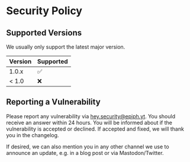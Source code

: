 # Security Policy

## Supported Versions

We usually only support the latest major version.

| Version | Supported          |
| ------- | ------------------ |
| 1.0.x   | :white_check_mark: |
| < 1.0   | :x:                |

## Reporting a Vulnerability

Please report any vulnerability via <hey.security@epiph.yt>. You should receive
an answer within 24 hours. You will be informed about if the vulnerability is
accepted or declined. If accepted and fixed, we will thank you in the changelog.

If desired, we can also mention you in any other channel we use to announce an
update, e.g. in a blog post or via Mastodon/Twitter.
